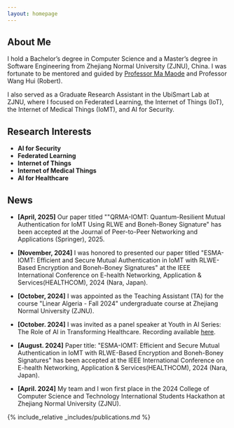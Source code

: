 ```yaml
---
layout: homepage
---
```


## About Me

I hold a Bachelor’s degree in Computer Science and a Master’s degree in Software Engineering from Zhejiang Normal University (ZJNU), China.
I was fortunate to be mentored and guided by 
[Professor Ma Maode](http://qufaculty.qu.edu.qa/mamaode/home/) and Professor Wang Hui (Robert).

I also served as a Graduate Research Assistant in the UbiSmart Lab at ZJNU, where I focused on Federated Learning, the Internet of Things (IoT), the Internet of Medical Things (IoMT), and AI for Security.

## Research Interests

- **AI for Security**
- **Federated Learning** 
- **Internet of Things**
- **Internet of Medical Things**
- **AI for Healthcare** 


## News


- <strong>[April, 2025]</strong> Our paper titled ""QRMA-IOMT: Quantum-Resilient Mutual Authentication for IoMT Using RLWE and Boneh-Boney Signature" has been accepted at the Journal of Peer-to-Peer Networking and Applications (Springer), 2025.

- <strong>[November, 2024]</strong> I was honored to presented our paper titled "ESMA-IOMT: Efficient and Secure Mutual Authentication in IoMT with RLWE-Based Encryption and Boneh-Boney Signatures" at the IEEE International Conference on E-health Networking, Application & Services(HEALTHCOM), 2024 (Nara, Japan).

- <strong>[October, 2024]</strong> I was appointed as the Teaching Assistant (TA) for the course "Linear Algeria - Fall 2024" undergraduate course at Zhejiang Normal University (ZJNU).

- <strong>[October. 2024]</Strong> I was invited as a panel speaker at  Youth in AI Series: The Role of AI in Transforming Healthcare. Recording available [here](https://youtu.be/pj58uSJiPW8).

-  <strong>[August. 2024]</strong> Paper title: "ESMA-IOMT: Efficient and Secure Mutual Authentication in IoMT with RLWE-Based Encryption and Boneh-Boney Signatures"  has been accepted at the IEEE International Conference on E-health Networking, Application & Services(HEALTHCOM), 2024 (Nara, Japan).

-  <strong>[April. 2024]</strong> My team and I won first place in the 2024 College of Computer Science and Technology International Students Hackathon at Zhejiang Normal University (ZJNU).


{% include_relative _includes/publications.md %}

<!--{% include_relative _includes/services.md %}-->